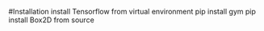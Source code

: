 #Installation
install Tensorflow from virtual environment
pip install gym
pip install Box2D from source
